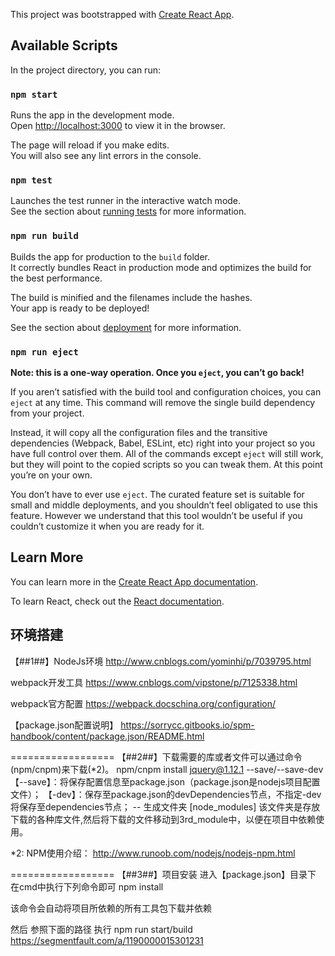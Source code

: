 This project was bootstrapped with [Create React App](https://github.com/facebook/create-react-app).

## Available Scripts

In the project directory, you can run:

### `npm start`

Runs the app in the development mode.<br>
Open [http://localhost:3000](http://localhost:3000) to view it in the browser.

The page will reload if you make edits.<br>
You will also see any lint errors in the console.

### `npm test`

Launches the test runner in the interactive watch mode.<br>
See the section about [running tests](https://facebook.github.io/create-react-app/docs/running-tests) for more information.

### `npm run build`

Builds the app for production to the `build` folder.<br>
It correctly bundles React in production mode and optimizes the build for the best performance.

The build is minified and the filenames include the hashes.<br>
Your app is ready to be deployed!

See the section about [deployment](https://facebook.github.io/create-react-app/docs/deployment) for more information.

### `npm run eject`

**Note: this is a one-way operation. Once you `eject`, you can’t go back!**

If you aren’t satisfied with the build tool and configuration choices, you can `eject` at any time. This command will remove the single build dependency from your project.

Instead, it will copy all the configuration files and the transitive dependencies (Webpack, Babel, ESLint, etc) right into your project so you have full control over them. All of the commands except `eject` will still work, but they will point to the copied scripts so you can tweak them. At this point you’re on your own.

You don’t have to ever use `eject`. The curated feature set is suitable for small and middle deployments, and you shouldn’t feel obligated to use this feature. However we understand that this tool wouldn’t be useful if you couldn’t customize it when you are ready for it.

## Learn More

You can learn more in the [Create React App documentation](https://facebook.github.io/create-react-app/docs/getting-started).

To learn React, check out the [React documentation](https://reactjs.org/).

## 环境搭建
【##1##】NodeJs环境
http://www.cnblogs.com/yominhi/p/7039795.html

webpack开发工具
https://www.cnblogs.com/vipstone/p/7125338.html

webpack官方配置
https://webpack.docschina.org/configuration/

【package.json配置说明】
https://sorrycc.gitbooks.io/spm-handbook/content/package.json/README.html

==================
【##2##】下载需要的库或者文件可以通过命令(npm/cnpm)来下载(*2)。
npm/cnpm install jquery@1.12.1 --save/--save-dev
【--save】：将保存配置信息至package.json（package.json是nodejs项目配置文件）；
【-dev】：保存至package.json的devDependencies节点，不指定-dev将保存至dependencies节点；
-- 生成文件夹 [node_modules]
    该文件夹是存放下载的各种库文件,然后将下载的文件移动到3rd_module中，以便在项目中依赖使用。

*2: NPM使用介绍：
http://www.runoob.com/nodejs/nodejs-npm.html


==================
【##3##】项目安装
进入【package.json】目录下 在cmd中执行下列命令即可
npm install

该命令会自动将项目所依赖的所有工具包下载并依赖

然后 参照下面的路径 执行  npm run start/build
https://segmentfault.com/a/1190000015301231

